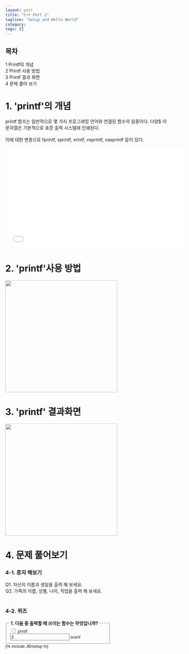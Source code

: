 ```yaml
---
layout: post
title: "C++ Part 1"
tagline: "Setup and Hello World"
category: 
tags: []
---
```

<div id="toc" class="toc">
<div id="toctitle">
<h2>목차</h2>
</div>
<ul>
<li class="toclevel-1 tocsection-1"><a href="#.EC.9D.BC.EB.B0.98.EC.A0.81.EC.9D.B8_.EC.98.88"><span class="tocnumber">1</span> <span class="toctext">Printf의 개념</span></a></li>
<li class="toclevel-1 tocsection-2"><a href="#.EC.9D.BC.EB.B0.98.EC.A0.81.EC.9D.B8_.EB.B3.80.EC.A2.85_.ED.95.A8.EC.88.98"><span class="tocnumber">2</span> <span class="toctext">Printf 사용 방법</span></a>

<li class="toclevel-1 tocsection-6"><a href="#printf.EB.A5.BC_.EC.9D.B4.EC.9A.A9.ED.95.98.EB.8A.94_.ED.94.84.EB.A1.9C.EA.B7.B8.EB.9E.98.EB.B0.8D_.EC.96.B8.EC.96.B4"><span class="tocnumber">3</span> <span class="toctext">Printf 결과 화면</span></a></li>
<li class="toclevel-1 tocsection-7"><a href="#.EA.B0.99.EC.9D.B4_.EB.B3.B4.EA.B8.B0"><span class="tocnumber">4</span> <span class="toctext">문제 풀어 보기</span></a></li>
</ul>
</div>

<p></p>
<h1>1. 'printf'의 개념</h1>
printf 함수는 일반적으로 몇 가지 프로그래밍 언어와 연결된 함수의 일종이다. 다양$
이 문자열은 기본적으로 표준 출력 시스템에 인쇄된다.
<br /><br />
이에 대한 변종으로 fprintf, sprintf, vrintf, vsprintf, vasprintf 등이 있다.
<br /><br />

<iframe width="560" height="315" src="//www.youtube.com/embed/yKATaptz3Dc" frameborder="0" allowfullscreen></iframe>

<h1>2. 'printf'사용 방법</h1>

<img src="http://4.bp.blogspot.com/-ZHYJOq_sMjo/UCSbFvKNOQI/AAAAAAAAAuo/vrCleLN5pms/s640/Screenshot.png" width="350" height="350" >

<h1>3. 'printf' 결과화면 </h1>
<img src="http://pds27.egloos.com/pds/201311/08/06/a0048306_527ce5b23711c.jpg" width="350" height="350">
<br />

<h1>4. 문제 풀어보기</h1>
<h3>4-1. 혼자 해보기 </h3>
Q1. 자신의 이름과 생일을 출력 해 보세요. <br />
Q2. 가족의 이름, 성별, 나이, 직업을 출력 해 보세요. <br />
<br />
<h3>4-2. 퀴즈 </h3>

<form name = 'quiz' action="javascript:finish();">
<fieldset style="width:300px;">
<legend><strong>1. 다음 중 출력할 때 쓰이는 함수는 무엇입니까? </strong></legend>
<font size="2" face="Verdana, Arial, Helvetica, sans-serif">
<input name="question_1" type="radio" value="1" /> printf</font><br /><font size="2" face="Verdana, Arial, Helvetica, sans-serif">
<input name="question_1" type="radip" value="2" /> scanf</font?<br /><font size="2" face="Verdana, Arial, Helvetica, sans-serif">
</fieldset>
{% include JB/setup %}

